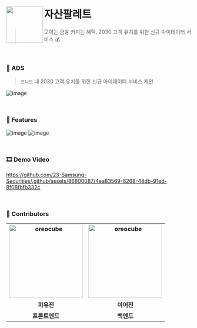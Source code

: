 # 자산팔레트 <img src="https://github.com/23-Samsung-Securities/.github/assets/86800087/515b31bf-0de4-4a0c-a465-5870aacfa1d6" align=left width=100>
> 모이는 금융 커지는 혜택, 2030 고객 유치를 위한 신규 마이데이터 서비스 💰

<br>

### 💭 ADS
> `모니모` 내 2030 고객 유치를 위한 신규 마이데이터 서비스 제안

![image](https://github.com/23-Samsung-Securities/.github/assets/86800087/22804893-d821-4c7a-8137-e7dacd8c8aa2)

<br>

### 📍 Features
![image](https://github.com/23-Samsung-Securities/.github/assets/86800087/71ab6110-13da-475a-bb53-11276f92a694)
![image](https://github.com/23-Samsung-Securities/.github/assets/86800087/4cbbc48a-c83d-4b42-a1c3-e3fe89b9107c)

<br>

### 🎞️ Demo Video

https://github.com/23-Samsung-Securities/.github/assets/86800087/4ea83569-8268-48db-91ed-8f08fbfb332c

<br>

### 🙌 Contributors

<div align="center">
<table style="font-weight : bold">
      <tr>
           <td align="center">
              <a href="https://github.com/PIYUJIN">                 
                  <img alt="oreocube" src="https://avatars.githubusercontent.com/PIYUJIN" width="200" />            
              </a>
           </td>
            <td align="center">
                <a href="https://github.com/eojinny">                 
                    <img alt="oreocube" src="https://avatars.githubusercontent.com/eojinny" width="200" />            
                </a>
             </td>
      </tr>
      <tr>
        <td align="center">피유진</td>
        <td align="center">이어진</td>
      </tr>
      <tr>
          <td align="center">프론트엔드</td>
          <td align="center">백엔드</td>
      </tr>
  </table>
</div>

